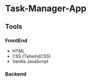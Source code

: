 # Task-Manager-App

## Tools
### FrontEnd
- HTML
- CSS (TailwindCSS)
- Vanilla JavaScript
### Backend
